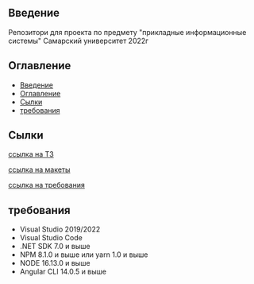 ## Введение

Репозитори для проекта по предмету "прикладные информационные системы" 
Самарский университет 2022г

## Оглавление

- [Введение](#введение)
- [Оглавление](#оглавление)
- [Сылки](#сылки)
- [требования](#требования)

## Сылки

[ссылка на ТЗ](https://docs.yandex.ru/docs/view?url=ya-disk-public%3A%2F%2FGXFetMPR0FbndpqaGlrusXXEvbPaVs8JwxPJ%2B1Cl4%2BQoA7c2jzsfZhoV1R9c5L%2BUq%2FJ6bpmRyOJonT3VoXnDag%3D%3D%3A%2FМатериалы%20для%20практики%2FЗадания%20для%20команд%20(4%20вида%20на%20группу)%2FПРОЕКТ_Приложение_подачи_данных_домовладельцев_V1_00.pdf&name=ПРОЕКТ_Приложение_подачи_данных_домовладельцев_V1_00.pdf "ссылка на ТЗ")

[ссылка на макеты](https://www.figma.com/file/FP5E5f897mrs5lCs916IK1/Приложение-подачи-данных-домовладельцев?node-id=137%3A0 "ссылка на макеты")

[ссылка на требования](https://docs.yandex.ru/docs/view?url=ya-disk-public%3A%2F%2FGXFetMPR0FbndpqaGlrusXXEvbPaVs8JwxPJ%2B1Cl4%2BQoA7c2jzsfZhoV1R9c5L%2BUq%2FJ6bpmRyOJonT3VoXnDag%3D%3D%3A%2FМатериалы%20для%20практики%2FПИС%20(требования%20к%20выполнению%20практической%20работы).docx&name=ПИС%20(требования%20к%20выполнению%20практической%20работы).docx "ссылка на требования")

## требования

- Visual Studio 2019/2022
- Visual Studio Code 
- .NET SDK 7.0 и выше
- NPM 8.1.0 и выше или yarn 1.0 и выше
- NODE 16.13.0 и выше
- Angular CLI 14.0.5 и выше